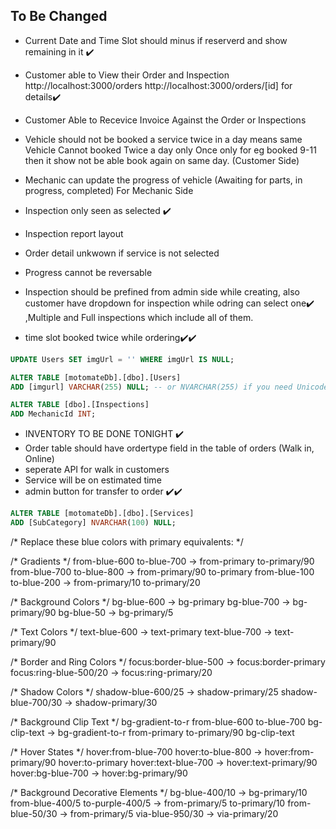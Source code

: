  ## To Be Changed 

 - Current Date and Time Slot should minus if reserverd  and show remaining in it ✔️

 - Customer able to View their Order and Inspection http://localhost:3000/orders 
  http://localhost:3000/orders/[id] for details✔️

 - Customer Able to Recevice Invoice Against the Order or Inspections 

 - Vehicle should not be booked a service twice in a day means same Vehicle Cannot booked Twice a day only Once only for eg booked 9-11 then it show not be able book again on same day. (Customer Side)

 - Mechanic can update the progress of vehicle (Awaiting for parts, in progress, completed) For Mechanic Side

 - Inspection only seen as selected ✔️

 - Inspection report layout

 - Order detail unkwown if service is not selected
 
 - Progress cannot be reversable

 - Inspection should be prefined from admin side while creating, also customer have dropdown for inspection while odring can select one✔️
  ,Multiple and Full inspections which include all of them.

 - time slot booked twice while ordering✔️✔️
 


 ```sql 
 UPDATE Users SET imgUrl = '' WHERE imgUrl IS NULL;

 ```
 ```sql
 ALTER TABLE [motomateDb].[dbo].[Users]
ADD [imgurl] VARCHAR(255) NULL; -- or NVARCHAR(255) if you need Unicode support
 ```

 ```sql
ALTER TABLE [dbo].[Inspections]
ADD MechanicId INT;
 ```
 - INVENTORY TO BE DONE TONIGHT ✔️
 - Order table should have ordertype field in the table of orders (Walk in, Online)
 - seperate API for walk in customers
 - Service will be on estimated time
 - admin button for transfer to order ✔️✔️


 ```sql
 ALTER TABLE [motomateDb].[dbo].[Services]
ADD [SubCategory] NVARCHAR(100) NULL;
 ```




 /* Replace these blue colors with primary equivalents: */

/* Gradients */
from-blue-600 to-blue-700 → from-primary to-primary/90
from-blue-700 to-blue-800 → from-primary/90 to-primary
from-blue-100 to-blue-200 → from-primary/10 to-primary/20

/* Background Colors */
bg-blue-600 → bg-primary
bg-blue-700 → bg-primary/90
bg-blue-50 → bg-primary/5

/* Text Colors */
text-blue-600 → text-primary
text-blue-700 → text-primary/90

/* Border and Ring Colors */
focus:border-blue-500 → focus:border-primary
focus:ring-blue-500/20 → focus:ring-primary/20

/* Shadow Colors */
shadow-blue-600/25 → shadow-primary/25
shadow-blue-700/30 → shadow-primary/30

/* Background Clip Text */
bg-gradient-to-r from-blue-600 to-blue-700 bg-clip-text → bg-gradient-to-r from-primary to-primary/90 bg-clip-text

/* Hover States */
hover:from-blue-700 hover:to-blue-800 → hover:from-primary/90 hover:to-primary
hover:text-blue-700 → hover:text-primary/90
hover:bg-blue-700 → hover:bg-primary/90

/* Background Decorative Elements */
bg-blue-400/10 → bg-primary/10
from-blue-400/5 to-purple-400/5 → from-primary/5 to-primary/10
from-blue-50/30 → from-primary/5
via-blue-950/30 → via-primary/20